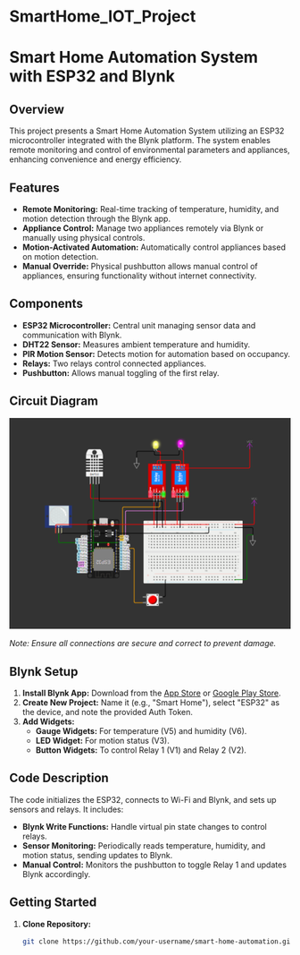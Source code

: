 # SmartHome_IOT_Project
# Smart Home Automation System with ESP32 and Blynk

## Overview

This project presents a Smart Home Automation System utilizing an ESP32 microcontroller integrated with the Blynk platform. The system enables remote monitoring and control of environmental parameters and appliances, enhancing convenience and energy efficiency.

## Features

- **Remote Monitoring:** Real-time tracking of temperature, humidity, and motion detection through the Blynk app.
- **Appliance Control:** Manage two appliances remotely via Blynk or manually using physical controls.
- **Motion-Activated Automation:** Automatically control appliances based on motion detection.
- **Manual Override:** Physical pushbutton allows manual control of appliances, ensuring functionality without internet connectivity.

## Components

- **ESP32 Microcontroller:** Central unit managing sensor data and communication with Blynk.
- **DHT22 Sensor:** Measures ambient temperature and humidity.
- **PIR Motion Sensor:** Detects motion for automation based on occupancy.
- **Relays:** Two relays control connected appliances.
- **Pushbutton:** Allows manual toggling of the first relay.

## Circuit Diagram

![Circuit Diagram](assets/circuits_diagram.png)

*Note: Ensure all connections are secure and correct to prevent damage.*

## Blynk Setup

1. **Install Blynk App:** Download from the [App Store](https://apps.apple.com) or [Google Play Store](https://play.google.com/store).
2. **Create New Project:** Name it (e.g., "Smart Home"), select "ESP32" as the device, and note the provided Auth Token.
3. **Add Widgets:**
   - **Gauge Widgets:** For temperature (V5) and humidity (V6).
   - **LED Widget:** For motion status (V3).
   - **Button Widgets:** To control Relay 1 (V1) and Relay 2 (V2).

## Code Description

The code initializes the ESP32, connects to Wi-Fi and Blynk, and sets up sensors and relays. It includes:

- **Blynk Write Functions:** Handle virtual pin state changes to control relays.
- **Sensor Monitoring:** Periodically reads temperature, humidity, and motion status, sending updates to Blynk.
- **Manual Control:** Monitors the pushbutton to toggle Relay 1 and updates Blynk accordingly.

## Getting Started

1. **Clone Repository:**
   ```bash
   git clone https://github.com/your-username/smart-home-automation.git
